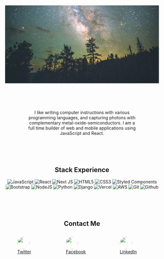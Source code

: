 <p align="center">
  <img src="https://raw.githubusercontent.com/chriselly/chriselly/main/galaxy.jpg" />
</p align="center">


<p align="center" style="padding: 70px;">
  I like writing computer instructions with various programming languages, and capturing photons with complementary metal-oxide-semiconductors. I am a full time builder of web and mobile applications using JavaScript and React.</p>  

<h2 align="center">Stack Experience</h2>

<p align="center" style="padding-bottom: 70px;">
<img alt="JavaScript" src="https://img.shields.io/badge/-JavaScript-black?style=flat-square&logo=javascript"/>
<img alt="React" src="https://img.shields.io/badge/-React-black?style=flat-square&logo=react&logoColor=white"/>
<img alt="Next JS" src="https://img.shields.io/badge/nextjs-%23000000.svg?style=flat-square&logo=next.js&logoColor=white"/>
<img alt="HTML5" src="https://img.shields.io/badge/-HTML5-E34F26?style=flat-square&logo=html5&logoColor=white"/>
<img alt="CSS3" src="https://img.shields.io/badge/-CSS3-1572B6?style=flat-square&logo=css3"/>
<img alt="Styled Components" src="https://img.shields.io/badge/styled--components-DB7093?style=flat-square&logo=styled-components&logoColor=white"/>
<img alt="Bootstrap" src="https://img.shields.io/badge/-Bootstrap-563D7C?style=flat-square&logo=bootstrap"/>
<img alt="NodeJS" src="https://img.shields.io/badge/-Nodejs-black?style=flat-square&logo=Node.js"/>
<img alt="Python" src="https://img.shields.io/badge/python-%2314354C.svg?style=flat-square&logo=python&logoColor=white"/>
<img alt="Django" src="https://img.shields.io/badge/django-%23092E20.svg?style=flat-square&logo=django&logoColor=white"/>
<img alt="Vercel" src="https://img.shields.io/badge/vercel-%23000000.svg?style=flat-square&logo=vercel&logoColor=white"/>
<img alt="AWS" src="https://img.shields.io/badge/AWS-%23FF9900.svg?style=flat-square&logo=amazon-aws&logoColor=white"/>
<img alt="Git" src="https://img.shields.io/badge/-Git-black?style=flat-square&logo=git"/>
<img alt="Github" src="https://img.shields.io/badge/-GitHub-black?style=flat-square&logo=github"/>
</p>
<h2 align="center">Contact Me</h2>
<div class="row">
  <div class="col-md-2 col-md-push-1" style="display:flex; align-items: center; justify-content: center;" >
    <a class="twitter" href="https://twitter.com/chris_elly">
      <figure>
        <img class="img-circle" style="width: 40px;height:40px;border-radius: 50%; margin-right: 20px;vertical-align: middle;border:0;" src="https://chriselly.net/images/twitter.png">Twitter
      </figure>
    </a>
      <a class="facebook" href="https://www.facebook.com/chris.elly0">
        <figure>
          <img class="img-circle" style="width: 40px;height:40px;border-radius: 50%; margin-right: 20px;vertical-align: middle;border:0;" src="https://chriselly.net/images/facebook.png">Facebook
        </figure>
      </a>
    <a class="linkedin" href="http://www.linkedin.com/pub/chris-elly/73/106/677">
      <figure>
        <img class="img-circle" style="width: 40px;height:40px;border-radius: 50%;  margin-right: 20px;vertical-align: middle;border:0;" src="https://chriselly.net/images/linkedin.png">LinkedIn
      </figure>
    </a>
  </div>
</div>
</p>
